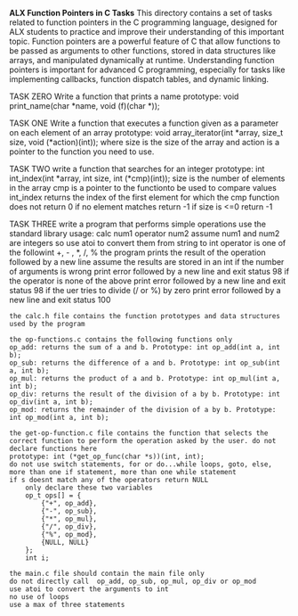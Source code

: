 **ALX Function Pointers in C Tasks**
This directory contains a set of tasks related to function pointers in the C programming language, designed for ALX students to practice and improve their understanding of this important topic. Function pointers are a powerful feature of C that allow functions to be passed as arguments to other functions, stored in data structures like arrays, and manipulated dynamically at runtime. Understanding function pointers is important for advanced C programming, especially for tasks like implementing callbacks, function dispatch tables, and dynamic linking.

TASK ZERO
Write a function that prints a name 
    prototype: void print_name(char *name, void (f)(char *));

TASK ONE
Write a function that executes a function given as a parameter on each element of an array
    prototype: void array_iterator(int *array, size_t size, void (*action)(int));
    where size is the size of the array
    and action is a pointer to the function you need to use.

TASK TWO
write a function that searches for an integer
    prototype: int int_index(int *array, int size, int (*cmp)(int));
    size is the number of elements in the array
    cmp is a pointer to the functionto be used to compare values
    int_index returns the index of the first element for which the cmp function does not return 0
    if no element matches return -1
    if size is <=0 return -1

TASK THREE
write a program that performs simple operations
    use the standard library
    usage: calc num1 operator num2
    assume num1 and num2 are integers so use atoi to convert them from string to int
    operator is one of the followint +, - , *, /, %
    the program prints the result of the operation followed by a new line
    assume the results are stored in an int
    if the number of arguments is wrong print error followed by a new line and exit status 98
    if the operator is none of the above print error followed by a new line and exit status 98
    if the uer tries to divide (/ or %) by zero print error followed by a new line and exit status 100

    the calc.h file contains the function prototypes and data structures used by the program

    the op-functions.c contains the following functions only
    op_add: returns the sum of a and b. Prototype: int op_add(int a, int b);
    op_sub: returns the difference of a and b. Prototype: int op_sub(int a, int b);
    op_mul: returns the product of a and b. Prototype: int op_mul(int a, int b);
    op_div: returns the result of the division of a by b. Prototype: int op_div(int a, int b);
    op_mod: returns the remainder of the division of a by b. Prototype: int op_mod(int a, int b);
    
    the get-op-function.c file contains the function that selects the correct function to perform the operation asked by the user. do not declare functions here
    prototype: int (*get_op_func(char *s))(int, int);
    do not use switch statements, for or do...while loops, goto, else, more than one if statement, more than one while statement
    if s doesnt match any of the operators return NULL
        only declare these two variables
        op_t ops[] = {
            {"+", op_add},
            {"-", op_sub},
            {"*", op_mul},
            {"/", op_div},
            {"%", op_mod},
            {NULL, NULL}
        };
        int i;
    
    the main.c file should contain the main file only
    do not directly call  op_add, op_sub, op_mul, op_div or op_mod
    use atoi to convert the arguments to int
    no use of loops
    use a max of three statements
